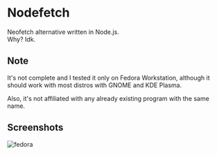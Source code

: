 # Nodefetch
Neofetch alternative written in Node.js.  
Why? Idk.

## Note
It's not complete and I tested it only on Fedora Workstation, although it should work with most distros with GNOME and KDE Plasma.

Also, it's not affiliated with any already existing program with the same name.

## Screenshots
![fedora](https://cdn.discordapp.com/attachments/791628533339521031/947267078673547274/unknown.png)
